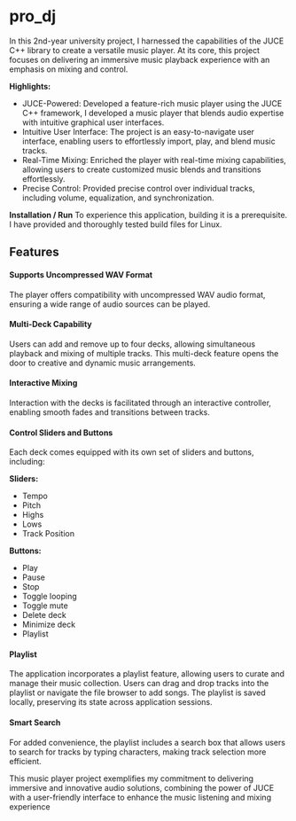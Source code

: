 # pro_dj
In this 2nd-year university project, I harnessed the capabilities of the JUCE C++ library to create a versatile music player. At its core, this project focuses on delivering an immersive music playback experience with an emphasis on mixing and control.

**Highlights:**
- JUCE-Powered: Developed a feature-rich music player using the JUCE C++ framework, I developed a music player that blends audio expertise with intuitive graphical user interfaces.
- Intuitive User Interface: The project is an easy-to-navigate user interface, enabling users to effortlessly import, play, and blend music tracks.
- Real-Time Mixing: Enriched the player with real-time mixing capabilities, allowing users to create customized music blends and transitions effortlessly.
- Precise Control: Provided precise control over individual tracks, including volume, equalization, and synchronization.

**Installation / Run**
To experience this application, building it is a prerequisite. I have provided and thoroughly tested build files for Linux.

## Features
#### Supports Uncompressed WAV Format
The player offers compatibility with uncompressed WAV audio format, ensuring a wide range of audio sources can be played.

#### Multi-Deck Capability
Users can add and remove up to four decks, allowing simultaneous playback and mixing of multiple tracks. This multi-deck feature opens the door to creative and dynamic music arrangements.

#### Interactive Mixing
Interaction with the decks is facilitated through an interactive controller, enabling smooth fades and transitions between tracks.

#### Control Sliders and Buttons
Each deck comes equipped with its own set of sliders and buttons, including:

**Sliders:**
- Tempo
- Pitch
- Highs
- Lows
- Track Position

**Buttons:**
- Play
- Pause
- Stop
- Toggle looping
- Toggle mute
- Delete deck
- Minimize deck
- Playlist

#### Playlist
The application incorporates a playlist feature, allowing users to curate and manage their music collection. Users can drag and drop tracks into the playlist or navigate the file browser to add songs. The playlist is saved locally, preserving its state across application sessions.

#### Smart Search
For added convenience, the playlist includes a search box that allows users to search for tracks by typing characters, making track selection more efficient.

This music player project exemplifies my commitment to delivering immersive and innovative audio solutions, combining the power of JUCE with a user-friendly interface to enhance the music listening and mixing experience

